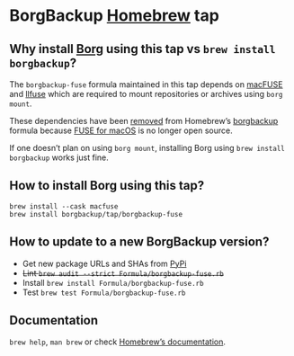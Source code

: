 # BorgBackup [Homebrew](https://brew.sh/) tap

## Why install [Borg](https://www.borgbackup.org/) using this tap vs `brew install borgbackup`?

The `borgbackup-fuse` formula maintained in this tap depends on [macFUSE](https://osxfuse.github.io) and [llfuse](https://github.com/python-llfuse/python-llfuse/) which are required to mount repositories or archives using `borg mount`.

These dependencies have been [removed](https://github.com/Homebrew/homebrew-core/commit/8c2f17e3b653347ada86d353243e2d6b6cb10fda#diff-4a25217474a5eb61d0776ab4cabc43b42689bc7b3efaaed400f799631dcec71f) from Homebrew’s [borgbackup](https://formulae.brew.sh/formula/borgbackup) formula because [FUSE for macOS](https://osxfuse.github.io/) is no longer open source.

If one doesn’t plan on using `borg mount`, installing Borg using `brew install borgbackup` works just fine.


## How to install Borg using this tap?

```shell
brew install --cask macfuse
brew install borgbackup/tap/borgbackup-fuse
```


## How to update to a new BorgBackup version?

- Get new package URLs and SHAs from [PyPi](https://pypi.org/project/borgbackup/)
- ~~Lint `brew audit --strict Formula/borgbackup-fuse.rb`~~
- Install `brew install Formula/borgbackup-fuse.rb`
- Test `brew test Formula/borgbackup-fuse.rb`


## Documentation

`brew help`, `man brew` or check [Homebrew’s documentation](https://docs.brew.sh).
